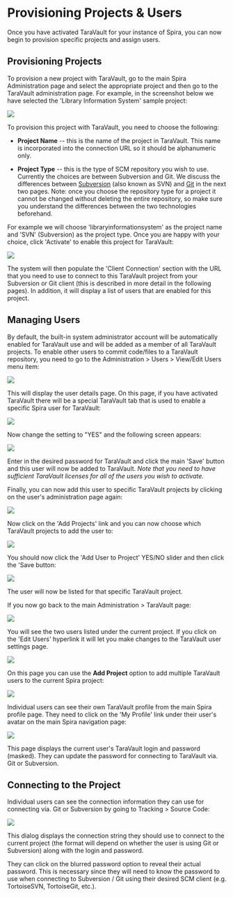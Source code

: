 # Provisioning Projects & Users

Once you have activated TaraVault for your instance of Spira, you can
now begin to provision specific projects and assign users.

## Provisioning Projects

To provision a new project with TaraVault, go to the main Spira
Administration page and select the appropriate project and then go to
the TaraVault administration page. For example, in the screenshot below
we have selected the 'Library Information System' sample project:

![](img/Provisioning_Projects_&_Users_6.png)




To provision this project with TaraVault, you need to choose the
following:

-   **Project Name** -- this is the name of the project in TaraVault.
This name is incorporated into the connection URL so it should be
alphanumeric only.

-   **Project Type** -- this is the type of SCM repository you wish to
use. Currently the choices are between Subversion and Git. We
discuss the differences between [Subversion](../Using%20Subversion/) (also known as SVN) and
[Git](../Using%20Git/) in the next two pages.
Note: once you choose the repository type for a project it cannot be
changed without deleting the entire repository, so make sure you
understand the differences between the two technologies beforehand.

For example we will choose 'libraryinformationsystem' as the project
name and 'SVN' (Subversion) as the project type. Once you are happy with
your choice, click 'Activate' to enable this project for TaraVault:

![](img/Provisioning_Projects_&_Users_7.png)




The system will then populate the 'Client Connection' section with the
URL that you need to use to connect to this TaraVault project from your
Subversion or Git client (this is described in more detail in the following pages). In addition, it will display a list of users that
are enabled for this project.

## Managing Users

By default, the built-in system administrator account will be
automatically enabled for TaraVault use and will be added as a member of
all TaraVault projects. To enable other users to commit code/files to a
TaraVault repository, you need to go to the Administration \> Users \>
View/Edit Users menu item:

![](img/Provisioning_Projects_&_Users_8.png)




This will display the user details page. On this page, if you have
activated TaraVault there will be a special TaraVault tab that is used
to enable a specific Spira user for TaraVault:

![](img/Provisioning_Projects_&_Users_9.png)




Now change the setting to "YES" and the following screen appears:

![](img/Provisioning_Projects_&_Users_10.png)




Enter in the desired password for TaraVault and click the main 'Save'
button and this user will now be added to TaraVault. *Note that you need
to have sufficient TaraVault licenses for all of the users you wish to
activate.*

Finally, you can now add this user to specific TaraVault projects by
clicking on the user's administration page again:

![](img/Provisioning_Projects_&_Users_11.png)




Now click on the 'Add Projects' link and you can now choose which
TaraVault projects to add the user to:

![](img/Provisioning_Projects_&_Users_12.png)




You should now click the 'Add User to Project' YES/NO slider and then
click the 'Save button:

![](img/Provisioning_Projects_&_Users_13.png)




The user will now be listed for that specific TaraVault project.

If you now go back to the main Administration \> TaraVault page:

![](img/Provisioning_Projects_&_Users_14.png)




You will see the two users listed under the current project. If you
click on the 'Edit Users' hyperlink it will let you make changes to the
TaraVault user settings page.

![](img/Provisioning_Projects_&_Users_15.png)




On this page you can use the **Add Project** option to add multiple
TaraVault users to the current Spira project:

![](img/Provisioning_Projects_&_Users_16.png)




Individual users can see their own TaraVault profile from the main Spira
profile page. They need to click on the 'My Profile' link under their
user's avatar on the main Spira navigation page:

![](img/Provisioning_Projects_&_Users_17.png)




This page displays the current user's TaraVault login and password
(masked). They can update the password for connecting to TaraVault via.
Git or Subversion.

## Connecting to the Project

Individual users can see the connection information they can use for
connecting via. Git or Subversion by going to Tracking \> Source Code:

![](img/Provisioning_Projects_&_Users_18.png)




This dialog displays the connection string they should use to connect to
the current project (the format will depend on whether the user is using
Git or Subversion) along with the login and password.

They can click on the blurred password option to reveal their actual
password. This is necessary since they will need to know the password to
use when connecting to Subversion / Git using their desired SCM client
(e.g. TortoiseSVN, TortoiseGit, etc.).

